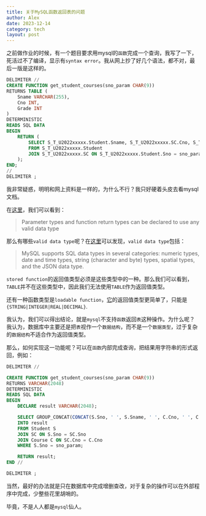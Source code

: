 ```yaml
---
title: 关于MySQL函数返回表的问题
author: Alex
date: 2023-12-14
category: tech
layout: post
--- 
```


之前做作业的时候，有一个题目要求用mysql的`函数`完成一个查询，我写了一下，死活过不了编译，显示有`syntax error`。我从网上抄了好几个语法，都不对，最后一版是这样的。

```sql
DELIMITER //
CREATE FUNCTION get_student_courses(sno_param CHAR(9))
RETURNS TABLE (
    Sname VARCHAR(255),
    Cno INT,
    Grade INT
)
DETERMINISTIC
READS SQL DATA
BEGIN
    RETURN (
        SELECT S_T_U2022xxxxx.Student.Sname, S_T_U2022xxxxx.SC.Cno, S_T_U2022xxxxx.SC.Grade
        FROM S_T_U2022xxxxx.Student
        JOIN S_T_U2022xxxxx.SC ON S_T_U2022xxxxx.Student.Sno = sno_param
    );
END;
//
DELIMITER ;
```

我非常疑惑，明明和网上资料是一样的，为什么不行？我只好硬着头皮去看mysql文档。

在[这里](https://dev.mysql.com/doc/refman/8.0/en/create-procedure.html)，我们可以看到：

>Parameter types and function return types can be declared to use any valid data type

那么有哪些`valid data type`呢？在[这里](https://dev.mysql.com/doc/refman/8.0/en/data-types.html)可以发现，`valid data type`包括：

>MySQL supports SQL data types in several categories: numeric types, date and time types, string (character and byte) types, spatial types, and the JSON data type. 

`stored function`的返回值类型必须是这些类型中的一种。那么我们可以看到，`TABLE`并不在这些类型中，因此我们无法使用`TABLE`作为返回值类型。

还有一种函数类型是`loadable function`，[它](https://dev.mysql.com/doc/refman/8.0/en/create-function-loadable.html)的返回值类型更简单了，只能是`{STRING|INTEGER|REAL|DECIMAL}`.

我认为，我们可以得出结论，就是`mysql`不支持`函数`返回`表`这种操作。为什么呢？我认为，数据库中主要还是把`表`视作一个`数据结构`，而不是一个`数据类型`，过于复杂的`数据结构`不适合作为返回值类型。

那么，如何实现这一功能呢？可以在`函数`内部完成查询，把结果用字符串的形式返回，例如：

```sql
DELIMITER //

CREATE FUNCTION get_student_courses(sno_param CHAR(9))
RETURNS VARCHAR(2048)
DETERMINISTIC
READS SQL DATA
BEGIN
    DECLARE result VARCHAR(2048);

    SELECT GROUP_CONCAT(CONCAT(S.Sno, ' ', S.Sname, ' ', C.Cno, ' ', C.Cname, ' ', SC.Grade) SEPARATOR '; ')
    INTO result
    FROM Student S
    JOIN SC ON S.Sno = SC.Sno
    JOIN Course C ON SC.Cno = C.Cno
    WHERE S.Sno = sno_param;

    RETURN result;
END //

DELIMITER ;
```

当然，最好的办法就是只在数据库中完成增删查改，对于复杂的操作可以在外部程序中完成，少整些花里胡哨的。

毕竟，不是人人都是`mysql`仙人。